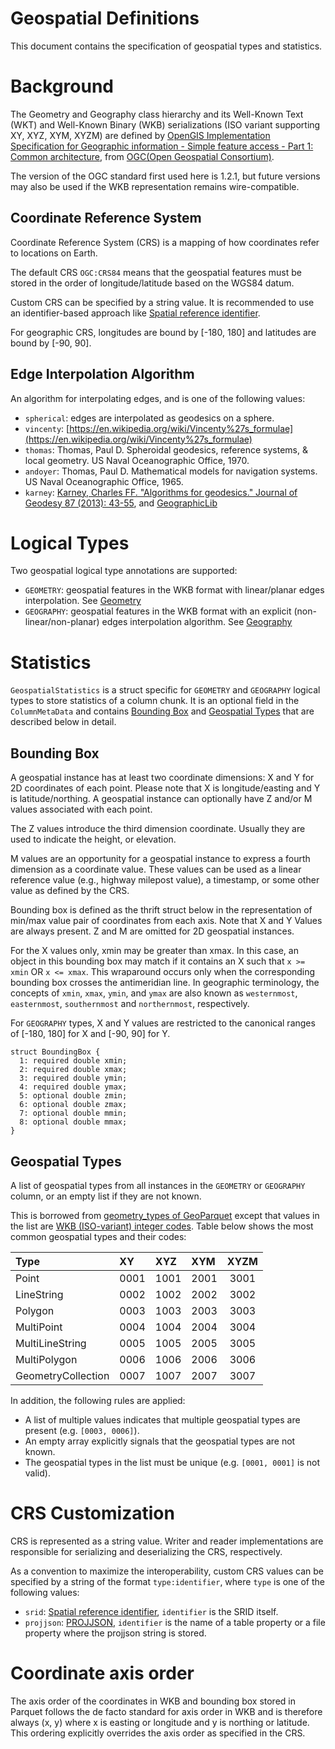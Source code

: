 <!--
  - Licensed to the Apache Software Foundation (ASF) under one
  - or more contributor license agreements.  See the NOTICE file
  - distributed with this work for additional information
  - regarding copyright ownership.  The ASF licenses this file
  - to you under the Apache License, Version 2.0 (the
  - "License"); you may not use this file except in compliance
  - with the License.  You may obtain a copy of the License at
  -
  -   http://www.apache.org/licenses/LICENSE-2.0
  -
  - Unless required by applicable law or agreed to in writing,
  - software distributed under the License is distributed on an
  - "AS IS" BASIS, WITHOUT WARRANTIES OR CONDITIONS OF ANY
  - KIND, either express or implied.  See the License for the
  - specific language governing permissions and limitations
  - under the License.
  -->

Geospatial Definitions
====

This document contains the specification of geospatial types and statistics.

# Background

The Geometry and Geography class hierarchy and its Well-Known Text (WKT) and
Well-Known Binary (WKB) serializations (ISO variant supporting XY, XYZ, XYM,
XYZM) are defined by [OpenGIS Implementation Specification for Geographic
information - Simple feature access - Part 1: Common architecture][sfa-part1],
from [OGC(Open Geospatial Consortium)][ogc].

The version of the OGC standard first used here is 1.2.1, but future versions
may also be used if the WKB representation remains wire-compatible.

[sfa-part1]: https://portal.ogc.org/files/?artifact_id=25355
[ogc]: https://www.ogc.org/standard/sfa/

## Coordinate Reference System

Coordinate Reference System (CRS) is a mapping of how coordinates refer to
locations on Earth.

The default CRS `OGC:CRS84` means that the geospatial features must be stored
in the order of longitude/latitude based on the WGS84 datum.

Custom CRS can be specified by a string value. It is recommended to use an
identifier-based approach like [Spatial reference identifier][srid].

For geographic CRS, longitudes are bound by [-180, 180] and latitudes are bound
by [-90, 90].

[srid]: https://en.wikipedia.org/wiki/Spatial_reference_system#Identifier

## Edge Interpolation Algorithm

An algorithm for interpolating edges, and is one of the following values:

* `spherical`: edges are interpolated as geodesics on a sphere.
* `vincenty`: [https://en.wikipedia.org/wiki/Vincenty%27s_formulae](https://en.wikipedia.org/wiki/Vincenty%27s_formulae)
* `thomas`: Thomas, Paul D. Spheroidal geodesics, reference systems, & local geometry. US Naval Oceanographic Office, 1970.
* `andoyer`: Thomas, Paul D. Mathematical models for navigation systems. US Naval Oceanographic Office, 1965.
* `karney`: [Karney, Charles FF. "Algorithms for geodesics." Journal of Geodesy 87 (2013): 43-55](https://link.springer.com/content/pdf/10.1007/s00190-012-0578-z.pdf), and [GeographicLib](https://geographiclib.sourceforge.io/)

# Logical Types

Two geospatial logical type annotations are supported:
* `GEOMETRY`: geospatial features in the WKB format with linear/planar edges interpolation. See [Geometry](LogicalTypes.md#geometry)
* `GEOGRAPHY`: geospatial features in the WKB format with an explicit (non-linear/non-planar) edges interpolation algorithm. See [Geography](LogicalTypes.md#geography)

# Statistics

`GeospatialStatistics` is a struct specific for `GEOMETRY` and `GEOGRAPHY`
logical types to store statistics of a column chunk. It is an optional field in
the `ColumnMetaData` and contains [Bounding Box](#bounding-box) and [Geospatial
Types](#geospatial-types) that are described below in detail.

## Bounding Box

A geospatial instance has at least two coordinate dimensions: X and Y for 2D
coordinates of each point. Please note that X is longitude/easting and Y is
latitude/northing. A geospatial instance can optionally have Z and/or M values
associated with each point.

The Z values introduce the third dimension coordinate. Usually they are used to
indicate the height, or elevation.

M values are an opportunity for a geospatial instance to express a fourth
dimension as a coordinate value. These values can be used as a linear reference
value (e.g., highway milepost value), a timestamp, or some other value as defined
by the CRS.

Bounding box is defined as the thrift struct below in the representation of
min/max value pair of coordinates from each axis. Note that X and Y Values are
always present. Z and M are omitted for 2D geospatial instances.

For the X values only, xmin may be greater than xmax. In this case, an object
in this bounding box may match if it contains an X such that `x >= xmin` OR
`x <= xmax`. This wraparound occurs only when the corresponding bounding box
crosses the antimeridian line. In geographic terminology, the concepts of `xmin`,
`xmax`, `ymin`, and `ymax` are also known as `westernmost`, `easternmost`,
`southernmost` and `northernmost`, respectively.

For `GEOGRAPHY` types, X and Y values are restricted to the canonical ranges of
[-180, 180] for X and [-90, 90] for Y.

```thrift
struct BoundingBox {
  1: required double xmin;
  2: required double xmax;
  3: required double ymin;
  4: required double ymax;
  5: optional double zmin;
  6: optional double zmax;
  7: optional double mmin;
  8: optional double mmax;
}
```

## Geospatial Types

A list of geospatial types from all instances in the `GEOMETRY` or `GEOGRAPHY`
column, or an empty list if they are not known.

This is borrowed from [geometry_types of GeoParquet][geometry-types] except that
values in the list are [WKB (ISO-variant) integer codes][wkb-integer-code].
Table below shows the most common geospatial types and their codes:

| Type               | XY   | XYZ  | XYM  | XYZM |
| :----------------- | :--- | :--- | :--- | :--: |
| Point              | 0001 | 1001 | 2001 | 3001 |
| LineString         | 0002 | 1002 | 2002 | 3002 |
| Polygon            | 0003 | 1003 | 2003 | 3003 |
| MultiPoint         | 0004 | 1004 | 2004 | 3004 |
| MultiLineString    | 0005 | 1005 | 2005 | 3005 |
| MultiPolygon       | 0006 | 1006 | 2006 | 3006 |
| GeometryCollection | 0007 | 1007 | 2007 | 3007 |

In addition, the following rules are applied:
- A list of multiple values indicates that multiple geospatial types are present (e.g. `[0003, 0006]`).
- An empty array explicitly signals that the geospatial types are not known.
- The geospatial types in the list must be unique (e.g. `[0001, 0001]` is not valid).

[geometry-types]: https://github.com/opengeospatial/geoparquet/blob/v1.1.0/format-specs/geoparquet.md?plain=1#L159
[wkb-integer-code]: https://en.wikipedia.org/wiki/Well-known_text_representation_of_geometry#Well-known_binary

# CRS Customization

CRS is represented as a string value. Writer and reader implementations are
responsible for serializing and deserializing the CRS, respectively.

As a convention to maximize the interoperability, custom CRS values can be
specified by a string of the format `type:identifier`, where `type` is one of
the following values:

* `srid`: [Spatial reference identifier](https://en.wikipedia.org/wiki/Spatial_reference_system#Identifier), `identifier` is the SRID itself.
* `projjson`: [PROJJSON](https://proj.org/en/stable/specifications/projjson.html), `identifier` is the name of a table property or a file property where the projjson string is stored.

# Coordinate axis order

The axis order of the coordinates in WKB and bounding box stored in Parquet
follows the de facto standard for axis order in WKB and is therefore always
(x, y) where x is easting or longitude and y is northing or latitude. This
ordering explicitly overrides the axis order as specified in the CRS.
